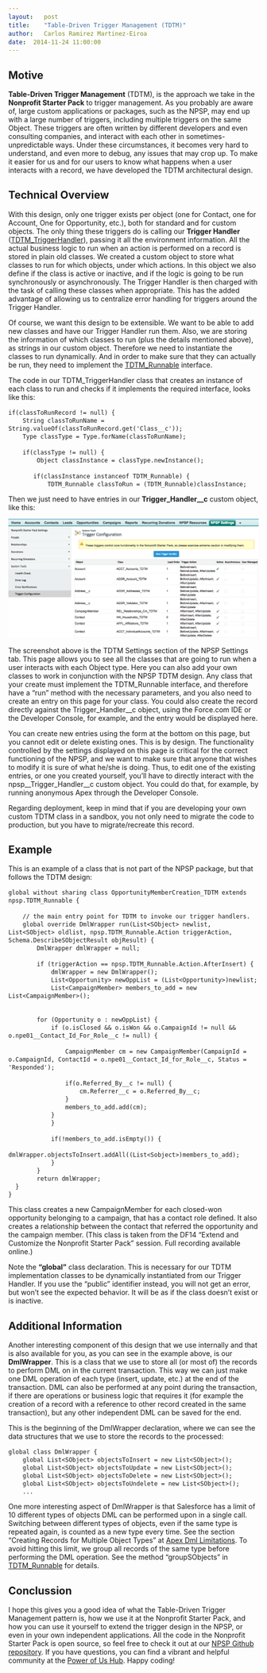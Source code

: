 ```yaml
---
layout:   post
title:    "Table-Driven Trigger Management (TDTM)"
author:   Carlos Ramirez Martinez-Eiroa
date:  2014-11-24 11:00:00
---
```


## Motive
**Table-Driven Trigger Management** (TDTM), is the approach we take in the **Nonprofit Starter Pack** to trigger management. As you probably are aware of, large custom applications or packages, such as the NPSP, may end up with a large number of triggers, including multiple triggers on the same Object. These triggers are often written by different developers and even consulting companies, and interact with each other in sometimes-unpredictable ways. Under these circumstances, it becomes very hard to understand, and even more to debug, any issues that may crop up. To make it easier for us and for our users to know what happens when a user interacts with a record, we have developed the TDTM architectural design.

## Technical Overview
With this design, only one trigger exists per object (one for Contact, one for Account, One for Opportunity, etc.), both for standard and for custom objects. The only thing these triggers do is calling our **Trigger Handler** ([TDTM_TriggerHandler](https://github.com/SalesforceFoundation/Cumulus/blob/dev/src/classes/TDTM_TriggerHandler.cls)), passing it all the environment information. All the actual business logic to run when an action is performed on a record is stored in plain old classes. We created a custom object to store what classes to run for which objects, under which actions. In this object we also define if the class is active or inactive, and if the logic is going to be run synchronously or asynchronously. The Trigger Handler is then charged with the task of calling these classes when appropriate. This has the added advantage of allowing us to centralize error handling for triggers around the Trigger Handler.

Of course, we want this design to be extensible. We want to be able to add new classes and have our Trigger Handler run them. Also, we are storing the information of which classes to run (plus the details mentioned above), as strings in our custom object. Therefore we need to instantiate the classes to run dynamically. And in order to make sure that they can actually be run, they need to implement the [TDTM_Runnable](https://github.com/SalesforceFoundation/Cumulus/blob/dev/src/classes/TDTM_Runnable.cls) interface.


The code in our TDTM_TriggerHandler class that creates an instance of each class to run and checks if it implements the required interface, looks like this:


    if(classToRunRecord != null) {
        String classToRunName = String.valueOf(classToRunRecord.get('Class__c'));
	    Type classType = Type.forName(classToRunName);
	        
	    if(classType != null) {   	
		    Object classInstance = classType.newInstance();

           if(classInstance instanceof TDTM_Runnable) {
               TDTM_Runnable classToRun = (TDTM_Runnable)classInstance;

Then we just need to have entries in our **Trigger_Handler__c** custom object, like this:

![TDTM Settings](/assets/images/TDTM_Settings.png)
 
The screenshot above is the TDTM Settings section of the NPSP Settings tab. This page allows you to see all the classes that are going to run when a user interacts with each Object type. Here you can also add your own classes to work in conjunction with the NPSP TDTM design. Any class that your create must implement the TDTM_Runnable interface, and therefore have a “run” method with the necessary parameters, and you also need to create an entry on this page for your class. You could also create the record directly against the Trigger_Handler__c object, using the Force.com IDE or the Developer Console, for example, and the entry would be displayed here. 


You can create new entries using the form at the bottom on this page, but you cannot edit or delete existing ones. This is by design. The functionality controlled by the settings displayed on this page is critical for the correct functioning of the NPSP, and we want to make sure that anyone that wishes to modify it is sure of what he/she is doing. Thus, to edit one of the existing entries, or one you created yourself, you’ll have to directly interact with the npsp__Trigger_Handler__c custom object. You could do that, for example, by running anonymous Apex through the Developer Console.


Regarding deployment, keep in mind that if you are developing your own custom TDTM class in a sandbox, you not only need to migrate the code to production, but you have to migrate/recreate this record.

## Example
This is an example of a class that is not part of the NPSP package, but that follows the TDTM design:


    global without sharing class OpportunityMemberCreation_TDTM extends npsp.TDTM_Runnable {
	
    	// the main entry point for TDTM to invoke our trigger handlers.
    	global override DmlWrapper run(List<SObject> newlist,   List<SObject> oldlist, npsp.TDTM_Runnable.Action triggerAction, Schema.DescribeSObjectResult objResult) {
			DmlWrapper dmlWrapper = null;

			if (triggerAction == npsp.TDTM_Runnable.Action.AfterInsert) {
				dmlWrapper = new DmlWrapper();
				List<Opportunity> newOppList = (List<Opportunity>)newlist;        
				List<CampaignMember> members_to_add = new List<CampaignMember>();
          		

          	for (Opportunity o : newOppList) {
          		if (o.isClosed && o.isWon && o.CampaignId != null && o.npe01__Contact_Id_For_Role__c != null) {

          			CampaignMember cm = new CampaignMember(CampaignId = o.CampaignId, ContactId = o.npe01__Contact_Id_for_Role__c, Status = 'Responded');

          			if(o.Referred_By__c != null) {
          				cm.Referrer__c = o.Referred_By__c;
          			} 
          			members_to_add.add(cm); 
          		}
      			}

	      		if(!members_to_add.isEmpty()) {
      				dmlWrapper.objectsToInsert.addAll((List<Sobject>)members_to_add);
      			}
    		}
			return dmlWrapper;
      }
    }


This class creates a new CampaignMember for each closed-won opportunity belonging to a campaign, that has a contact role defined. It also creates a relationship between the contact that referred the opportunity and the campaign member. (This class is taken from the DF14 “Extend and Customize the Nonprofit Starter Pack” session. Full recording available online.)


Note the **“global”** class declaration. This is necessary for our TDTM implementation classes to be dynamically instantiated from our Trigger Handler. If you use the “public” identifier instead, you will not get an error, but won’t see the expected behavior. It will be as if the class doesn’t exist or is inactive.


## Additional Information


Another interesting component of this design that we use internally and that is also available for you, as you can see in the example above, is our **DmlWrapper**. This is a class that we use to store all (or most of) the records to perform DML on in the current transaction. This way we can just make one DML operation of each type (insert, update, etc.) at the end of the transaction. DML can also be performed at any point during the transaction, if there are operations or business logic that requires it (for example the creation of a record with a reference to other record created in the same transaction), but any other independent DML can be saved for the end.  


This is the beginning of the DmlWrapper declaration, where we can see the data structures that we use to store the records to the processed: 


    global class DmlWrapper {
        global List<SObject> objectsToInsert = new List<SObject>(); 
        global List<SObject> objectsToUpdate = new List<SObject>();
        global List<SObject> objectsToDelete = new List<SObject>();
        global List<SObject> objectsToUndelete = new List<SObject>();
        ...

        
One more interesting aspect of DmlWrapper is that Salesforce has a limit of 10 different types of objects DML can be performed upon in a single call. Switching between different types of objects, even if the same type is repeated again, is counted as a new type every time. See the section “Creating Records for Multiple Object Types” at [Apex Dml Limitations](https://www.salesforce.com/us/developer/docs/apexcode/Content/langCon_apex_dml_limitations.htm). To avoid hitting this limit, we group all records of the same type before performing the DML operation. See the method “groupSObjects” in [TDTM_Runnable](https://github.com/SalesforceFoundation/Cumulus/blob/dev/src/classes/TDTM_Runnable.cls) for details.


## Conclussion


I hope this gives you a good idea of what the Table-Driven Trigger Management pattern is, how we use it at the Nonprofit Starter Pack, and how you can use it yourself to extend the trigger design in the NPSP, or even in your own independent applications. All the code in the Nonprofit Starter Pack is open source, so feel free to check it out at our [NPSP Github repository](https://github.com/SalesforceFoundation/Cumulus). If you have questions, you can find a vibrant and helpful community at the [Power of Us Hub](https://powerofus.force.com/). Happy coding!
